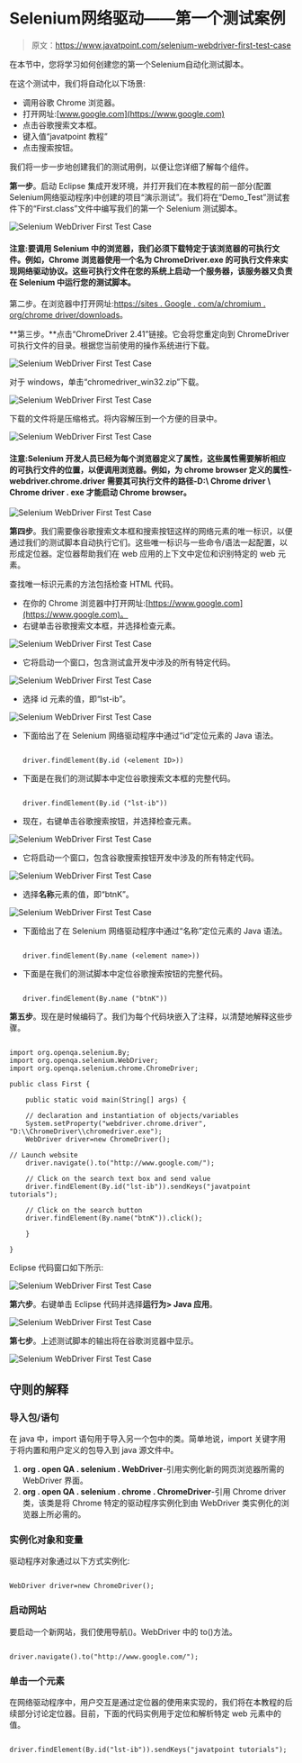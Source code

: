 # Selenium网络驱动——第一个测试案例

> 原文：<https://www.javatpoint.com/selenium-webdriver-first-test-case>

在本节中，您将学习如何创建您的第一个Selenium自动化测试脚本。

在这个测试中，我们将自动化以下场景:

*   调用谷歌 Chrome 浏览器。
*   打开网址:[www.google.com](https://www.google.com)
*   点击谷歌搜索文本框。
*   键入值“javatpoint 教程”
*   点击搜索按钮。

我们将一步一步地创建我们的测试用例，以便让您详细了解每个组件。

**第一步**。启动 Eclipse 集成开发环境，并打开我们在本教程的前一部分(配置Selenium网络驱动程序)中创建的项目“演示测试”。我们将在“Demo_Test”测试套件下的“First.class”文件中编写我们的第一个 Selenium 测试脚本。

![Selenium WebDriver First Test Case](img/3cff77c174d22e40e9437c486d6bda92.png)

#### 注意:要调用 Selenium 中的浏览器，我们必须下载特定于该浏览器的可执行文件。例如，Chrome 浏览器使用一个名为 ChromeDriver.exe 的可执行文件来实现网络驱动协议。这些可执行文件在您的系统上启动一个服务器，该服务器又负责在 Selenium 中运行您的测试脚本。

第二步。在浏览器中打开网址:[https://sites . Google . com/a/chromium . org/chrome driver/downloads](https://sites.google.com/a/chromium.org/chromedriver/downloads )。

**第三步。**点击“ChromeDriver 2.41”链接。它会将您重定向到 ChromeDriver 可执行文件的目录。根据您当前使用的操作系统进行下载。

![Selenium WebDriver First Test Case](img/149b9637d9ca21049bcec2f5f56a9bde.png)

对于 windows，单击“chromedriver_win32.zip”下载。

![Selenium WebDriver First Test Case](img/3a842eeb998172034426947f513c0674.png)

下载的文件将是压缩格式。将内容解压到一个方便的目录中。

![Selenium WebDriver First Test Case](img/fabb0980e52f83a4a7a86c7ca7b31302.png)

#### 注意:Selenium 开发人员已经为每个浏览器定义了属性，这些属性需要解析相应的可执行文件的位置，以便调用浏览器。例如，为 chrome browser 定义的属性- webdriver.chrome.driver 需要其可执行文件的路径-D:\ Chrome driver \ Chrome driver . exe 才能启动 Chrome browser。

![Selenium WebDriver First Test Case](img/55d519493c0740201ffc04bf83ddeae1.png)

**第四步**。我们需要像谷歌搜索文本框和搜索按钮这样的网络元素的唯一标识，以便通过我们的测试脚本自动执行它们。这些唯一标识与一些命令/语法一起配置，以形成定位器。定位器帮助我们在 web 应用的上下文中定位和识别特定的 web 元素。

查找唯一标识元素的方法包括检查 HTML 代码。

*   在你的 Chrome 浏览器中打开网址:[https://www.google.com](https://www.google.com)。
*   右键单击谷歌搜索文本框，并选择检查元素。

![Selenium WebDriver First Test Case](img/dfe8812b09527429408e041e293cf7c8.png)

*   它将启动一个窗口，包含测试盒开发中涉及的所有特定代码。

![Selenium WebDriver First Test Case](img/9805bceee826a0bb7de337fc2760842b.png)

*   选择 id 元素的值，即“lst-ib”。

![Selenium WebDriver First Test Case](img/35db2676fad76f7589edf2f61d65d281.png)

*   下面给出了在 Selenium 网络驱动程序中通过“id”定位元素的 Java 语法。

    ```

    driver.findElement(By.id (<element ID>))

    ```

*   下面是在我们的测试脚本中定位谷歌搜索文本框的完整代码。

    ```

    driver.findElement(By.id ("lst-ib"))

    ```

*   现在，右键单击谷歌搜索按钮，并选择检查元素。

![Selenium WebDriver First Test Case](img/a1463d59d9604dea1ebe390913c8f746.png)

*   它将启动一个窗口，包含谷歌搜索按钮开发中涉及的所有特定代码。

![Selenium WebDriver First Test Case](img/25219439bf5525344dec14c2e352dbff.png)

*   选择**名称**元素的值，即“btnK”。

![Selenium WebDriver First Test Case](img/7220bfc05133aabcd9deb2ef2b724061.png)

*   下面给出了在 Selenium 网络驱动程序中通过“名称”定位元素的 Java 语法。

    ```

    driver.findElement(By.name (<element name>))

    ```

*   下面是在我们的测试脚本中定位谷歌搜索按钮的完整代码。

    ```

    driver.findElement(By.name ("btnK"))

    ```

**第五步**。现在是时候编码了。我们为每个代码块嵌入了注释，以清楚地解释这些步骤。

```

import org.openqa.selenium.By;
import org.openqa.selenium.WebDriver;
import org.openqa.selenium.chrome.ChromeDriver;

public class First {

	public static void main(String[] args) {

	// declaration and instantiation of objects/variables
	System.setProperty("webdriver.chrome.driver", "D:\\ChromeDriver\\chromedriver.exe");
	WebDriver driver=new ChromeDriver();

// Launch website
	driver.navigate().to("http://www.google.com/");

	// Click on the search text box and send value
	driver.findElement(By.id("lst-ib")).sendKeys("javatpoint tutorials");

	// Click on the search button
	driver.findElement(By.name("btnK")).click();

	}

}

```

Eclipse 代码窗口如下所示:

![Selenium WebDriver First Test Case](img/b09bc3d2423e23000d14910e3878cb8b.png)

**第六步**。右键单击 Eclipse 代码并选择**运行为> Java 应用**。

![Selenium WebDriver First Test Case](img/ea515eda25839dd0b5e84e8877eb57c2.png)

**第七步**。上述测试脚本的输出将在谷歌浏览器中显示。

![Selenium WebDriver First Test Case](img/b5510048b52f6db8e259b1cad405d58f.png)

## 守则的解释

### 导入包/语句

在 java 中，import 语句用于导入另一个包中的类。简单地说，import 关键字用于将内置和用户定义的包导入到 java 源文件中。

1.  **org . open QA . selenium . WebDriver**-引用实例化新的网页浏览器所需的 WebDriver 界面。
2.  **org . open QA . selenium . chrome . ChromeDriver**-引用 Chrome driver 类，该类是将 Chrome 特定的驱动程序实例化到由 WebDriver 类实例化的浏览器上所必需的。

### 实例化对象和变量

驱动程序对象通过以下方式实例化:

```

WebDriver driver=new ChromeDriver();

```

### 启动网站

要启动一个新网站，我们使用导航()。WebDriver 中的 to()方法。

```

driver.navigate().to("http://www.google.com/");

```

### 单击一个元素

在网络驱动程序中，用户交互是通过定位器的使用来实现的，我们将在本教程的后续部分讨论定位器。目前，下面的代码实例用于定位和解析特定 web 元素中的值。

```

driver.findElement(By.id("lst-ib")).sendKeys("javatpoint tutorials");

```